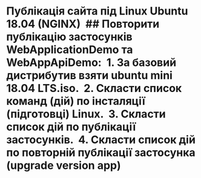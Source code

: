 ﻿# Публікація сайта під Linux Ubuntu 18.04 (NGINX)  ## Повторити публікацію застосунків WebApplicationDemo та WebAppApiDemo: 	1. За базовий дистрибутив взяти  ubuntu mini 18.04 LTS.iso. 	2. Скласти список команд (дій) по інсталяції (підготовці) Linux. 	3. Скласти список дій по публікації застосунків. 	4. Скласти список дій по повторній публікації застосунка (upgrade version app)